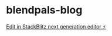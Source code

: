 # blendpals-blog

[Edit in StackBlitz next generation editor ⚡️](https://stackblitz.com/~/github.com/Mugamba669/blendpals-blog)